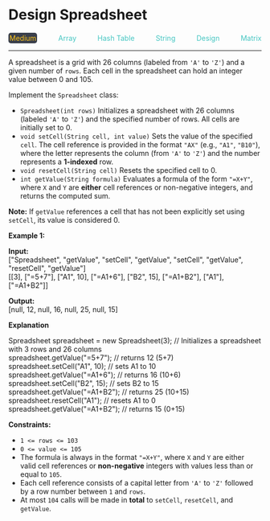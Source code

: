# Design Spreadsheet

<div style="display: flex; justify-content: space-between; align-items: center">
<div style="color: #fac31d;
padding: 2px; background-color: #3a3f4b; border-radius: 5px;">Medium</div>
<div style="color: #46c6c2">Array</div>
<div style="color: #46c6c2">Hash Table</div>
<div style="color: #46c6c2">String</div>
<div style="color: #46c6c2">Design</div>
<div style="color: #46c6c2">Matrix</div>
</div>

---

A spreadsheet is a grid with 26 columns (labeled from `'A'` to `'Z'`) and a given number of `rows`. Each cell in the spreadsheet can hold an integer value between 0 and 105.

Implement the `Spreadsheet` class:

*   `Spreadsheet(int rows)` Initializes a spreadsheet with 26 columns (labeled `'A'` to `'Z'`) and the specified number of rows. All cells are initially set to 0.
*   `void setCell(String cell, int value)` Sets the value of the specified `cell`. The cell reference is provided in the format `"AX"` (e.g., `"A1"`, `"B10"`), where the letter represents the column (from `'A'` to `'Z'`) and the number represents a **1-indexed** row.
*   `void resetCell(String cell)` Resets the specified cell to 0.
*   `int getValue(String formula)` Evaluates a formula of the form `"=X+Y"`, where `X` and `Y` are **either** cell references or non-negative integers, and returns the computed sum.

**Note:** If `getValue` references a cell that has not been explicitly set using `setCell`, its value is considered 0.

**Example 1:**

**Input:**  
\["Spreadsheet", "getValue", "setCell", "getValue", "setCell", "getValue", "resetCell", "getValue"\]  
\[\[3\], \["=5+7"\], \["A1", 10\], \["=A1+6"\], \["B2", 15\], \["=A1+B2"\], \["A1"\], \["=A1+B2"\]\]

**Output:**  
\[null, 12, null, 16, null, 25, null, 15\]

**Explanation**

Spreadsheet spreadsheet = new Spreadsheet(3); // Initializes a spreadsheet with 3 rows and 26 columns  
spreadsheet.getValue("=5+7"); // returns 12 (5+7)  
spreadsheet.setCell("A1", 10); // sets A1 to 10  
spreadsheet.getValue("=A1+6"); // returns 16 (10+6)  
spreadsheet.setCell("B2", 15); // sets B2 to 15  
spreadsheet.getValue("=A1+B2"); // returns 25 (10+15)  
spreadsheet.resetCell("A1"); // resets A1 to 0  
spreadsheet.getValue("=A1+B2"); // returns 15 (0+15)

**Constraints:**

*   `1 <= rows <= 103`
*   `0 <= value <= 105`
*   The formula is always in the format `"=X+Y"`, where `X` and `Y` are either valid cell references or **non-negative** integers with values less than or equal to `105`.
*   Each cell reference consists of a capital letter from `'A'` to `'Z'` followed by a row number between `1` and `rows`.
*   At most `104` calls will be made in **total** to `setCell`, `resetCell`, and `getValue`.